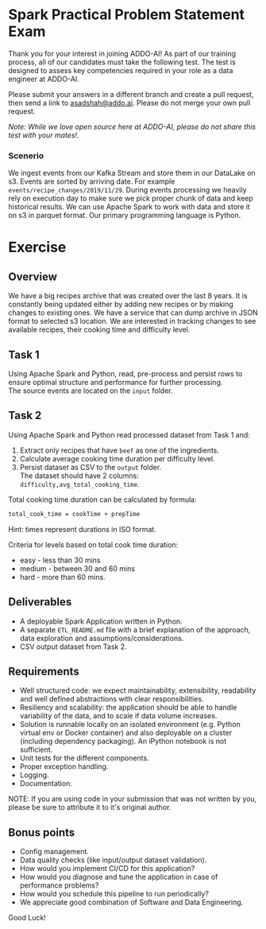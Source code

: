 # Spark Practical Problem Statement Exam

Thank you for your interest in joining ADDO-AI! As part of our training process, all of our candidates must take the following test.
The test is designed to assess key competencies required in your role as a data engineer at ADDO-AI.

Please submit your answers in a different branch and create a pull request, then send a link to asadshah@addo.ai. Please do not merge your own pull request.

_Note: While we love open source here at ADDO-AI, please do not share this test with your mates!._


### Scenerio
We ingest events from our Kafka Stream and store them in our DataLake on s3. 
Events are sorted by arriving date. For example `events/recipe_changes/2019/11/29`.
During events processing we heavily rely on execution day to make sure we pick proper chunk of data and keep historical results.
We can use Apache Spark to work with data and store it on s3 in parquet format. Our primary programming language is Python.

# Exercise
## Overview
We have a big recipes archive that was created over the last 8 years. 
It is constantly being updated either by adding new recipes or by making changes to existing ones. 
We have a service that can dump archive in JSON format to selected s3 location. 
We are interested in tracking changes to see available recipes, their cooking time and difficulty level.

## Task 1
Using Apache Spark and Python, read, pre-process and persist rows to ensure optimal structure and performance for further processing.  
The source events are located on the `input` folder. 

## Task 2
Using Apache Spark and Python read processed dataset from Task 1 and: 
1. Extract only recipes that have `beef` as one of the ingredients.
2. Calculate average cooking time duration per difficulty level.
3. Persist dataset as CSV to the `output` folder.  
  The dataset should have 2 columns: `difficulty,avg_total_cooking_time`.

Total cooking time duration can be calculated by formula:
```bash
total_cook_time = cookTime + prepTime
```  
Hint: times represent durations in ISO format.

Criteria for levels based on total cook time duration:
- easy - less than 30 mins
- medium - between 30 and 60 mins
- hard - more than 60 mins.

## Deliverables
- A deployable Spark Application written in Python.
- A separate `ETL_README.md` file with a brief explanation of the approach, data exploration and assumptions/considerations. 
- CSV output dataset from Task 2.

## Requirements
- Well structured code: we expect maintainability, extensibility, readability and well defined abstractions with clear responsibilities.
- Resiliency and scalability: the application should be able to handle variability of the data, and to scale if data volume increases.
- Solution is runnable locally on an isolated environment (e.g. Python virtual env or Docker container) and also deployable on a cluster (including dependency packaging). An iPython notebook is not sufficient.
- Unit tests for the different components.
- Proper exception handling.
- Logging.
- Documentation.

NOTE: If you are using code in your submission that was not written by you, please be sure to attribute it to it's original author.

## Bonus points
- Config management.
- Data quality checks (like input/output dataset validation).
- How would you implement CI/CD for this application?
- How would you diagnose and tune the application in case of performance problems?
- How would you schedule this pipeline to run periodically?
- We appreciate good combination of Software and Data Engineering.

Good Luck!
